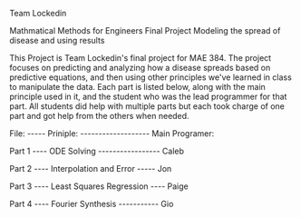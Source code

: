 Team Lockedin

Mathmatical Methods for Engineers Final Project
Modeling the spread of disease and using results

This Project is Team Lockedin's final project for MAE 384. The project focuses on predicting and analyzing how a disease spreads based on predictive equations, and then using other principles we've learned in class to manipulate the data. Each part is listed below, along with the main principle used in it, and the student who was the lead programmer for that part. All students did help with multiple parts but each took charge of one part and got help from the others when needed.

File: ----- Priniple: ------------------- Main Programer:

Part 1 ---- ODE Solving ----------------- Caleb

Part 2 ---- Interpolation and Error ----- Jon

Part 3 ---- Least Squares Regression ---- Paige

Part 4 ---- Fourier Synthesis ----------- Gio
